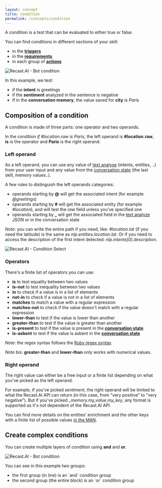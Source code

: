 ```yaml
---
layout: concept
title: Condition
permalink: /concepts/condition
---
```


A condition is a test that can be evaluated to either true or false.

You can find conditions in different sections of your skill:

- in the **<a href="/concepts/trigger">triggers</a>**
- in the **<a href="/concepts/requirement">requirements</a>**
- in each group of **<a href="/concepts/action">actions</a>**

![Recast.AI - Bot condition](//cdn.recast.ai/man/recast-ai-data-condition-ex.png)

In this example, we test:

- if the **intent** is greetings
- if the **sentiment** analyzed in the sentence is negative
- if in the **conversation memory**, the value saved for **city** is *Paris*

## Composition of a condition

A condition is made of three parts: one operator and two operands.

In the condition *if #location.raw is Paris*, the left operand is **#location.raw**, **is** is the operator and **Paris** is the right operand.

### Left operand

As a left operand, you can use any value of
<a href="https://recast.ai/docs/api-reference#request-text" target="_blank" rel="noopener noreferrer">text analyse</a>
 (intents, entities, ..) from your user input
 and any value from the
 <a href="/concepts/conversation-state">conversation state</a>
 (the last skill, memory values..).

A few rules to distinguish the left operands categories:

- operands starting by **@** will get the associated intent (for example *@greetings*)
- operands starting by **#** will get the associated entity (for example *#location*), and will test the *raw* field unless you've specified one
- operands starting by **_** will get the associated field in the [text analyze](https://recast.ai/docs/api-reference#request-text) JSON or in the conversation state

*Note*: you can write the entire path if you need, like: *#location.lat* (if you need the latitude) is the same as *nlp.entities.location.lat*. Or if you need to access the
description of the first intent detected: *nlp.intents[0].description*.

![Recast.AI - Condition Select](//cdn.recast.ai/man/recast-ai-condition-select.png)

### Operators

There's a finite list of operators you can use:

- **is** to test equality between two values
- **is-not** to test inequality between two values
- **in** to check if a value is in a list of elements
- **not-in** to check if a value is not in a list of elements
- **matches** to match a value with a regular expression
- **matches-not** to check if the value doesn't match with a regular expression
- **lower-than** to test if the value is lower than another
- **greater-than** to test if the value is greater than another
- **is-present** to test if the value is present in the **<a href="/concepts/conversation-state">conversation state</a>**
- **is-asbent** to test if the value is asbent in the **<a href="/concepts/conversation-state">conversation state</a>**

*Note*: the regex syntax follows the <a href="https://ruby-doc.org/core-2.4.1/Regexp.html" target="_blank" rel="noopener noreferrer">Ruby regex syntax</a>

*Note bis*: **greater-than** and **lower-than** only works with numerical values.

### Right operand

The right value can either be a free input or a finite list depending on what you've picked as the left operand.

For example, if you've picked *sentiment*, the right operand will be limited to what the Recast.AI API can return (in this case, from "very positive" to "very negative").
But if you've picked *_memory.my_value.my_key*, any format is supported as it's not dependent of the Recast.AI API.

You can find more details on the entities' enrichment and the other keys with a finite list of possible values
<a href="https://recast.ai/docs/api-reference#glossary" target="_blank" rel="noopener noreferrer">in the MAN</a>.

## Create complex conditions

You can create multiple layers of condition using **and** and **or**.

![Recast.AI - Bot condition](//cdn.recast.ai/man/recast-ai-skill-conditions-or-and.png)

You can see in this example two groups:

- the first group (in line) is an \`and\` condition group
- the second group (the entire block) is an \`or\` condition group
